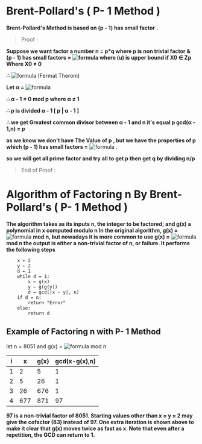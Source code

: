 # Brent-Pollard's ( P- 1 Method )

**Brent-Pollard's Method is based on (p - 1) has small factor .**
> Proof :

**Suppose we want factor a number n = p*q  where p is non trivial factor & (p - 1) has small factors = ![formula](https://render.githubusercontent.com/render/math?math=u1%20*%20u2%20*%20u3%20.....%20uk%20%20,%20ui%20%3C%20u) where (u) is upper bound if X0 ∈ Zp Where X0 ≠ 0**

**∴** ![formula](https://render.githubusercontent.com/render/math?math=X0^{x(p-1)}mod%20p=(X0^{x})^{(p-1)}mod%20p=1) (Fermat Therom)

**Let α =** ![formula](https://render.githubusercontent.com/render/math?math=X0^{x(p-1)}) 

**∴ α - 1 = 0 mod p where α ≠ 1**

**∴ p is divided α - 1 [ p | α - 1 ]**

**∴ we get Greatest common divisor between α - 1 and n it's equal p gcd(α - 1,n) = p**

**as we know we don't have The Value of p , but we have the properties of p which  (p - 1) has small factors =** ![formula](https://render.githubusercontent.com/render/math?math=u1%20*%20u2%20*%20u3%20.....%20uk%20%20,%20ui%20%3C%20u) .

**so we will get all prime factor and try all to get p then get q by dividing n/p**

> End of Proof :

# Algorithm of Factoring n By Brent-Pollard's ( P- 1 Method )

**The algorithm takes as its inputs n, the integer to be factored; and g(x) a polynomial in x computed modulo n In the original algorithm, g(x) =** ![formula](https://render.githubusercontent.com/render/math?math=x^{2}-1) **mod n, but nowadays it is more common to use g(x) =** ![formula](https://render.githubusercontent.com/render/math?math=x^{2}%2B1) **mod n the output is either a non-trivial factor of n, or failure. It performs the following steps**

```
    x ← 2
    y ← 2
    d ← 1
    while d = 1:
        x ← g(x)
        y ← g(g(y))
        d ← gcd(|x - y|, n)
    if d = n: 
        return "Error"
    else:
        return d
```

## Example of Factoring n with P- 1 Method

let n = 8051 and g(x) = ![formula](https://render.githubusercontent.com/render/math?math=x^{2}%2B1) mod n

| i  | x |	g(x)  | gcd(x-g(x),n) |
| ------------- | ------------- | ------------- | ------------- |
| 1  | 2  | 5  | 1  |
| 2  | 5  | 26  | 1  |
| 3  | 26  | 676  | 1  |
| 4  | 677  | 871  | 97  |


**97 is a non-trivial factor of 8051. Starting values other than x = y = 2 may give the cofactor (83) instead of 97. One extra iteration is shown above to make it clear that g(x) moves twice as fast as x. Note that even after a repetition, the GCD can return to 1.**
